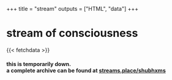 +++
title = "stream"
outputs = ["HTML", "data"]
+++

<div class="stream">
    <h1>
        stream of consciousness
    </h1>
</div>

{{< fetchdata >}}

<div class="stream">
    <h4>
        this is temporarily down. <br/>
        a complete archive can be found at <a href="https://streams.place/shubhxms">streams.place/shubhxms</a>
    </h4>
</div>

